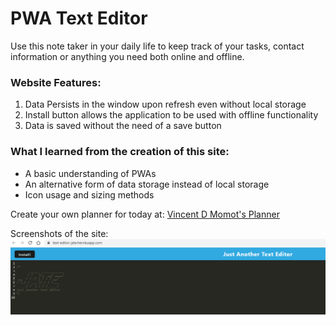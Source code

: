 # PWA Text Editor
Use this note taker in your daily life to keep track of your tasks, contact information or anything you need both online and offline.

### Website Features:
1) Data Persists in the window upon refresh even without local storage
2) Install button allows the application to be used with offline functionality
3) Data is saved without the need of a save button


### What I learned from the creation of this site:
* A basic understanding of PWAs
* An alternative form of data storage instead of local storage
* Icon usage and sizing methods

Create your own planner for today at: [Vincent D Momot's Planner](https://text-editor-jate.herokuapp.com/)

Screenshots of the site:
![This is an image of my main page](assets/ss.png)
